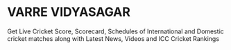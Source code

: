 # VARRE VIDYASAGAR
Get Live Cricket Score, Scorecard, Schedules of International and Domestic cricket matches along with Latest News, Videos and ICC Cricket Rankings